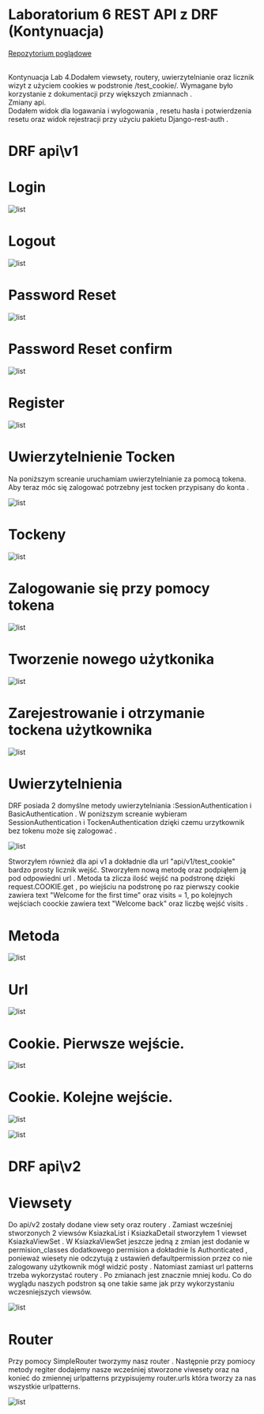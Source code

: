 # Laboratorium 6 REST API z DRF (Kontynuacja)
<p><a href = "https://github.com/wsvincent/restapiswithdjango">Repozytorium poglądowe </a></p>
<br>
Kontynuacja Lab 4.Dodałem viewsety, routery, uwierzytelnianie oraz licznik wizyt z użyciem cookies w podstronie /test_cookie/. Wymagane było korzystanie z dokumentacji przy większych zmiannach .
<br>
Zmiany api.
<br>
Dodałem widok dla logawania i wylogowania , resetu hasła i potwierdzenia resetu oraz widok rejestracji przy użyciu pakietu Django-rest-auth .

<h1>DRF api\v1</h1>
<h1>Login</h1>

![list](DRF/static/Scr/1.PNG "Start")
<h1>Logout</h1>

![list](DRF/static/Scr/2.PNG "Start")
<h1>Password Reset</h1>

![list](DRF/static/Scr/3.PNG "Start")
<h1>Password Reset confirm</h1>

![list](DRF/static/Scr/4.PNG "Start")
<h1>Register</h1>

![list](DRF/static/Scr/5.PNG "Start")
<h1>Uwierzytelnienie Tocken</h1>

Na poniższym screanie uruchamiam uwierzytelnianie za pomocą tokena. Aby teraz móc się zalogować potrzebny jest tocken przypisany do konta . 

![list](DRF/static/Scr/8.PNG "Start")
<h1>Tockeny</h1>

![list](DRF/static/Scr/6.PNG "Start")
<h1>Zalogowanie się przy pomocy tokena</h1>

![list](DRF/static/Scr/10.PNG "Start")

<h1>Tworzenie nowego użytkonika </h1>

![list](DRF/static/Scr/12.PNG "Start")
<h1>Zarejestrowanie i otrzymanie tockena użytkownika </h1>

![list](DRF/static/Scr/13.PNG "Start")

<h1>Uwierzytelnienia</h1>
DRF posiada 2 domyślne metody uwierzytelniania :SessionAuthentication i BasicAuthentication .  W poniższym screanie wybieram SessionAuthentication i TockenAuthentication dzięki czemu urzytkownik bez tokenu może się zalogować .

![list](DRF/static/Scr/9.PNG "Start")


Stworzyłem również dla api v1 a dokładnie dla url "api/v1/test_cookie" bardzo prosty licznik wejść. Stworzyłem nową metodę oraz podpiąłem ją pod odpowiedni url . Metoda ta zlicza ilość wejść na podstronę dzięki request.COOKIE.get , po wiejściu na podstronę po raz pierwszy cookie zawiera text "Welcome for the first time" oraz visits = 1, po kolejnych wejściach coockie zawiera text "Welcome back" oraz liczbę wejść visits .   

<h1>Metoda</h1>

![list](DRF/static/Scr/16.PNG "Start")
<h1>Url</h1>

![list](DRF/static/Scr/17.PNG "Start")
<h1>Cookie. Pierwsze wejście.</h1>

![list](DRF/static/Scr/14.PNG "Start")
<h1>Cookie. Kolejne wejście.</h1>

![list](DRF/static/Scr/18.PNG "Start")

![list](DRF/static/Scr/15.PNG "Start")




<h1>DRF api\v2</h1>
<h1>Viewsety</h1>
Do api/v2 zostały dodane view sety oraz routery .
Zamiast wcześniej stworzonych 2 viewsów KsiazkaList i KsiazkaDetail stworzyłem 1 viewset KsiazkaViewSet . 
W KsiazkaViewSet jeszcze jedną z zmian jest dodanie w permision_classes dodatkowego permision a dokładnie Is Authonticated , ponieważ wiesety nie odczytują z ustawień defaultpermission przez co nie zalogowany użytkownik mógł widzić posty .
Natomiast zamiast url patterns trzeba wykorzystać routery . Po zmianach jest znacznie mniej kodu. Co do wyglądu naszych podstron są one takie same jak przy wykorzystaniu wczesniejszych viewsów.


![list](DRF/static/Scr/19.PNG "Start")

<h1>Router</h1>
Przy pomocy SimpleRouter tworzymy nasz router . Następnie przy pomiocy metody regiter dodajemy nasze wcześniej stworzone viwesety oraz na konieć do zmiennej urlpatterns przypisujemy router.urls która tworzy za nas wszystkie urlpatterns.

![list](DRF/static/Scr/20.PNG "Start")


